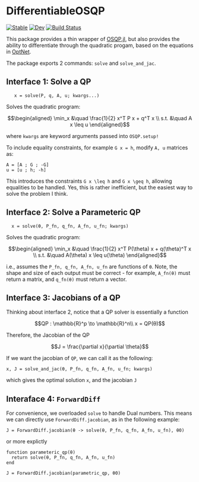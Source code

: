 # DifferentiableOSQP

[![Stable](https://img.shields.io/badge/docs-stable-blue.svg)](https://dev10110.github.io/DifferentiableOSQP.jl/stable/)
[![Dev](https://img.shields.io/badge/docs-dev-blue.svg)](https://dev10110.github.io/DifferentiableOSQP.jl/dev/)
[![Build Status](https://github.com/dev10110/DifferentiableOSQP.jl/actions/workflows/CI.yml/badge.svg?branch=main)](https://github.com/dev10110/DifferentiableOSQP.jl/actions/workflows/CI.yml?query=branch%3Amain)



This package provides a thin wrapper of [OSQP.jl](https://github.com/osqp/OSQP.jl), but also provides the ability to differentiate through the quadratic progam, based on the equations in [OptNet](https://arxiv.org/abs/1703.00443). 

The package exports 2 commands: `solve` and `solve_and_jac`.


## Interface 1: Solve a QP
```
   x = solve(P, q, A, u; kwargs...)
```
Solves the quadratic program:
```math
\begin{aligned}
  \min_x   &\quad \frac{1}{2} x^T P x + q^T x \\ 
  s.t.    &\quad A x \leq u
\end{aligned}
```
where `kwargs` are keyword arguments passed into `OSQP.setup!`

To include equality constraints, for example ``G x = h``, modify `A, u` matrices as:
```
A = [A ; G ; -G]
u = [u ; h; -h]
```
This introduces the constraints ``G x \leq h`` and ``G x \geq h``, allowing equalities to be handled. Yes, this is rather inefficient, but the easiest way to solve the problem I think.


## Interface 2: Solve a Parameteric QP

```
  x = solve(θ, P_fn, q_fn, A_fn, u_fn; kwargs)
```
Solves the quadratic program:
```math
\begin{aligned}
  \min_x   &\quad \frac{1}{2} x^T P(\theta) x + q(\theta)^T x \\ 
  s.t.    &\quad A(\theta) x \leq u(\theta)
\end{aligned}
```
i.e., assumes the `P_fn, q_fn, A_fn, u_fn` are functions of `θ`. Note, the shape and size of each output must be correct - for example, `A_fn(θ)` must return a matrix, and `q_fn(θ)` must return a vector. 

## Interface 3: Jacobians of a QP

Thinking about interface 2, notice that a QP solver is essentially a function
```math
QP : \mathbb{R}^p \to \mathbb{R}^n\\
x = QP(θ)
```

Therefore, the Jacobian of the QP 
```math
J = \frac{\partial x}{\partial \theta}
```

If we want the jacobian of ``QP``, we can call it as the following:
```
x, J = solve_and_jac(θ, P_fn, q_fn, A_fn, u_fn; kwargs)
```
which gives the optimal solution `x`, and the jacobian `J`


## Interaface 4: `ForwardDiff`

For convenience, we overloaded `solve` to handle Dual numbers. This means we can directly use `ForwardDiff.jacobian`, as in the following example:

```
J = ForwardDiff.jacobian(θ -> solve(θ, P_fn, q_fn, A_fn, u_fn), θ0)
```

or more explictly
```
function parameteric_qp(θ)
  return solve(θ, P_fn, q_fn, A_fn, u_fn)
end

J = ForwardDiff.jacobian(parametric_qp, θ0)
```


